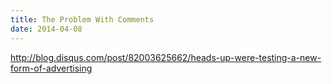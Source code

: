 ```yaml
---
title: The Problem With Comments
date: 2014-04-08
---
```




http://blog.disqus.com/post/82003625662/heads-up-were-testing-a-new-form-of-advertising
